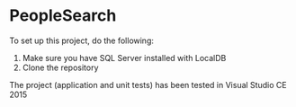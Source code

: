 # PeopleSearch

To set up this project, do the following:
1. Make sure you have SQL Server installed with LocalDB
2. Clone the repository

The project (application and unit tests) has been tested in Visual Studio CE 2015
